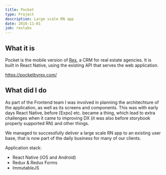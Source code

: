 ```yaml
---
title: Pocket
type: Project
description: Large scale RN app
date: 2016-11-01
job: rexlabs
---
```


## What it is

Pocket is the mobile version of [Rex](../rex/), a CRM for real estate agencies. It is built in React Native, using the existing API that serves the web application.

https://pocketbyrex.com/

## What did I do

As part of the Frontend team I was involved in planning the architechture of the application, as well as its screens and components. This was with early days React Native, before [Expo] etc. became a thing, which lead to extra challenges when it came to improving DX (it was also before storybook properly supported RN) and other things.

We managed to successfully deliver a large scale RN app to an existing user base, that is now part of the daily business for many of our clients.

Application stack:

- React Native (iOS and Android)
- Redux & Redux Forms
- ImmutableJS
